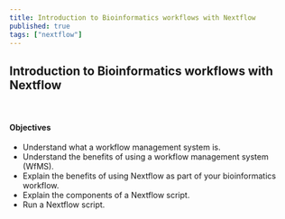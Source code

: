 ```yaml
---
title: Introduction to Bioinformatics workflows with Nextflow
published: true
tags: ["nextflow"]
---
```


## Introduction to Bioinformatics workflows with Nextflow


<br>

#### Objectives

* Understand what a workflow management system is.
* Understand the benefits of using a workflow management system (WfMS).
* Explain the benefits of using Nextflow as part of your bioinformatics
  workflow.
* Explain the components of a Nextflow script.
* Run a Nextflow script.

<br>
